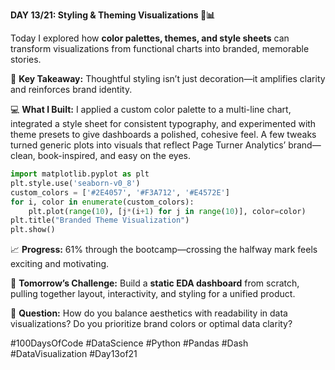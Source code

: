 **DAY 13/21: Styling & Theming Visualizations 🎨📊**

Today I explored how **color palettes, themes, and style sheets** can transform visualizations from functional charts into branded, memorable stories.  

🎯 **Key Takeaway:** Thoughtful styling isn’t just decoration—it amplifies clarity and reinforces brand identity.

💻 **What I Built:** I applied a custom color palette to a multi-line chart, integrated a style sheet for consistent typography, and experimented with theme presets to give dashboards a polished, cohesive feel. A few tweaks turned generic plots into visuals that reflect Page Turner Analytics’ brand—clean, book-inspired, and easy on the eyes.

```python
import matplotlib.pyplot as plt
plt.style.use('seaborn-v0_8')
custom_colors = ['#2E4057', '#F3A712', '#E4572E']
for i, color in enumerate(custom_colors):
    plt.plot(range(10), [j*(i+1) for j in range(10)], color=color)
plt.title("Branded Theme Visualization")
plt.show()
```

📈 **Progress:** 61% through the bootcamp—crossing the halfway mark feels exciting and motivating.  

🚀 **Tomorrow’s Challenge:** Build a **static EDA dashboard** from scratch, pulling together layout, interactivity, and styling for a unified product.

💬 **Question:** How do you balance aesthetics with readability in data visualizations? Do you prioritize brand colors or optimal data clarity?

#100DaysOfCode #DataScience #Python #Pandas #Dash #DataVisualization #Day13of21